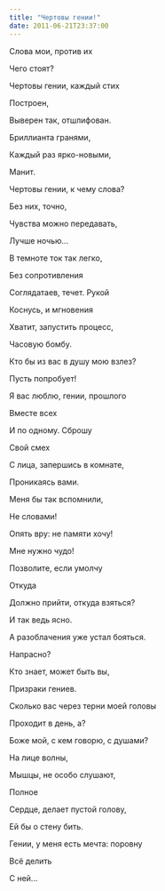 ```yaml
---
title: "Чертовы гении!"
date: 2011-06-21T23:37:00
---
```


Слова мои, против их

Чего стоят?

Чертовы гении, каждый стих

Построен,



Выверен так, отшлифован.

Бриллианта гранями,

Каждый раз ярко-новыми,

Манит.



Чертовы гении, к чему слова?

Без них, точно,

Чувства можно передавать,

Лучше ночью...



В темноте ток так легко,

Без сопротивления

Соглядатаев, течет. Рукой

Коснусь, и мгновения



Хватит, запустить процесс,

Часовую бомбу.

Кто бы из вас в душу мою взлез?

Пусть попробует!



Я вас люблю, гении, прошлого

Вместе всех

И по одному. Сброшу

Свой смех



С лица, запершись в комнате,

Проникаясь вами.

Меня бы так вспомнили,

Не словами!



Опять вру: не памяти хочу!

Мне нужно чудо!

Позволите, если умолчу

Откуда



Должно прийти, откуда взяться?

И так ведь ясно.

А разоблачения уже устал бояться.

Напрасно?



Кто знает, может быть вы,

Призраки гениев.

Сколько вас через терни моей головы

Проходит в день, а?



Боже мой, с кем говорю, с душами?

На лице волны,

Мышцы, не особо слушают,

Полное



Сердце, делает пустой голову,

Ей бы о стену бить.

Гении, у меня есть мечта: поровну

Всё делить



С ней...
